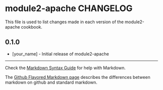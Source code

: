 module2-apache CHANGELOG
========================

This file is used to list changes made in each version of the module2-apache cookbook.

0.1.0
-----
- [your_name] - Initial release of module2-apache

- - -
Check the [Markdown Syntax Guide](http://daringfireball.net/projects/markdown/syntax) for help with Markdown.

The [Github Flavored Markdown page](http://github.github.com/github-flavored-markdown/) describes the differences between markdown on github and standard markdown.

